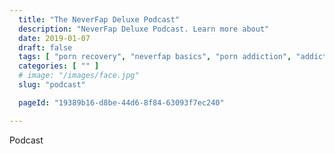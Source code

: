 ```yaml
---
  title: "The NeverFap Deluxe Podcast"
  description: "NeverFap Deluxe Podcast. Learn more about"
  date: 2019-01-07
  draft: false
  tags: [ "porn recovery", "neverfap basics", "porn addiction", "addiction", "awareness", "nofap", "neverfap", "neverfap deluxe", "neverfap basics", "nofap practices", "neverfap practices" ]
  categories: [ "" ]
  # image: "/images/face.jpg"
  slug: "podcast"

  pageId: "19389b16-d8be-44d6-8f84-63093f7ec240"

---
```


Podcast